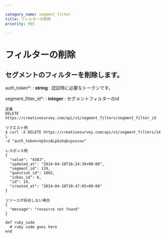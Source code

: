 ```yaml
---

category_name: segment_filter
title: フィルターの削除
priority: 995

---
```


# フィルターの削除

## セグメントのフィルターを削除します。

auth_token*:
: __string__
: 認証時に必要なトークンです。

segment_filter_id*:
: __integer__
: セグメントフィルターのid

~~~
定義
DELETE https://creativesurvey.com/api/v1/segment_filters/segment_filter_id

リクエスト例
$ curl -X DELETE https://creativesurvey.com/api/v1/segment_filters/14 \
-d "auth_token=Vp5vzALpGzhqkcpxxxxx"

レスポンス例
{
  "value": "4383",
  "updated_at": "2014-04-28T16:24:39+09:00",
  "segment_id": 119,
  "question_id": 1865,
  "inbox_id": 6,
  "id": 14,
  "created_at": "2014-04-28T10:47:05+09:00"
}

リソースが存在しない場合
{
  "message": "resource not found"
}
~~~

~~~
def ruby_code
  # ruby code goes here
end
~~~

